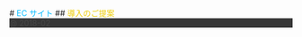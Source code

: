 <span>
# <span style="color: #0bf;">EC サイト</span>
## <span style="color: #ec0;">導入のご提案</span>

<br>

<div style="background-color: #050505; opacity: 0.8;">
@ 2018-02
</div>
</span>
